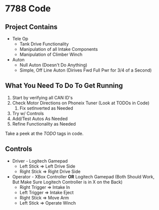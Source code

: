 # 7788 Code

## Project Contains

* Tele Op
  * Tank Drive Functionality
  * Manipulation of all Intake Components
  * Manipulation of Climber Winch
* Auton
  * Null Auton (Doesn't Do Anything)
  * Simple, Off Line Auton (Dirives Fwd Full Pwr for 3/4 of a Second)

## What You Need To Do To Get Running

1. Start by verifying all CAN ID's
2. Check Motor Directions on Phoneix Tuner (Look at TODOs in Code)  
   1. Fix setInverted as Needed
3. Try w/ Controls
4. Add/Test Autos As Needed
5. Refine Functionality as Needed

Take a peek at the *TODO* tags in code.

## Controls

* Driver - Logitech Gamepad
  * Left Stick => Left Drive Side
  * Right Stick => Right Drive Side
* Operator - XBox Controller **OR** Logitech Gamepad (Both Should Work, But Make Sure Logitech Controller is in X on the Back)
  * Right Trigger => Intake In
  * Left Trigger => Intake Eject
  * Right Stick => Move Arm
  * Left Stick => Operate Winch
